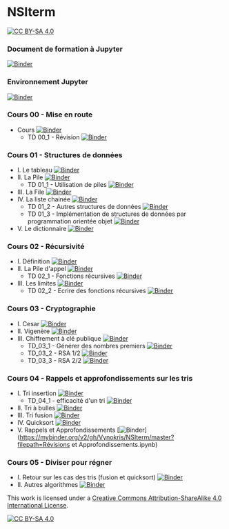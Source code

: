 # NSIterm
[![CC BY-SA 4.0][cc-by-sa-shield]][cc-by-sa]




### Document de formation à Jupyter
[![Binder](https://mybinder.org/badge_logo.svg)](https://mybinder.org/v2/gh/Vynokris/NSIterm/master?filepath=presentation.ipynb)

### Environnement Jupyter
[![Binder](https://mybinder.org/badge_logo.svg)](https://mybinder.org/v2/gh/Vynokris/NSIterm/master?urlpath=apps/environnement.ipynb)

### Cours 00 - Mise en route
* Cours [![Binder](https://mybinder.org/badge_logo.svg)](https://mybinder.org/v2/gh/Vynokris/NSIterm/master?filepath=cours_00.ipynb)
     * TD 00_1 - Révision [![Binder](https://mybinder.org/badge_logo.svg)](https://mybinder.org/v2/gh/Vynokris/NSIterm/master?filepath=TD_00_1.ipynb)

### Cours 01 - Structures de données
* I. Le tableau [![Binder](https://mybinder.org/badge_logo.svg)](https://mybinder.org/v2/gh/Vynokris/NSIterm/master?filepath=cours_01.ipynb)
* II. La Pile [![Binder](https://mybinder.org/badge_logo.svg)](https://mybinder.org/v2/gh/Vynokris/NSIterm/master?filepath=cours_01_1.ipynb)
    * TD 01_1 - Utilisation de piles [![Binder](https://mybinder.org/badge_logo.svg)](https://mybinder.org/v2/gh/Vynokris/NSIterm/master?filepath=TD_01_1.ipynb)
* III. La File [![Binder](https://mybinder.org/badge_logo.svg)](https://mybinder.org/v2/gh/Vynokris/NSIterm/master?filepath=cours_01_2.ipynb)
* IV. La liste chainée [![Binder](https://mybinder.org/badge_logo.svg)](https://mybinder.org/v2/gh/Vynokris/NSIterm/master?filepath=cours_01_3.ipynb)
    * TD 01_2 - Autres structures de données [![Binder](https://mybinder.org/badge_logo.svg)](https://mybinder.org/v2/gh/Vynokris/NSIterm/master?filepath=TD_01_2.ipynb)
    * TD 01_3 - Implémentation de structures de données par programmation orientée objet [![Binder](https://mybinder.org/badge_logo.svg)](https://mybinder.org/v2/gh/Vynokris/NSIterm/master?filepath=TD_01_3.ipynb)
* V. Le dictionnaire [![Binder](https://mybinder.org/badge_logo.svg)](https://mybinder.org/v2/gh/Vynokris/NSIterm/master?filepath=cours_01_4.ipynb)

### Cours 02 - Récursivité
* I. Définition [![Binder](https://mybinder.org/badge_logo.svg)](https://mybinder.org/v2/gh/Vynokris/NSIterm/master?filepath=cours_02.ipynb)
* II. La Pile d'appel [![Binder](https://mybinder.org/badge_logo.svg)](https://mybinder.org/v2/gh/Vynokris/NSIterm/master?filepath=cours_02_2.ipynb)
    * TD 02_1 - Fonctions récursives [![Binder](https://mybinder.org/badge_logo.svg)](https://mybinder.org/v2/gh/Vynokris/NSIterm/master?filepath=TD_02_1.ipynb)
* III. Les limites [![Binder](https://mybinder.org/badge_logo.svg)](https://mybinder.org/v2/gh/Vynokris/NSIterm/master?filepath=cours_02_3.ipynb)
    * TD 02_2 - Ecrire des fonctions récursives [![Binder](https://mybinder.org/badge_logo.svg)](https://mybinder.org/v2/gh/Vynokris/NSIterm/master?filepath=TD_02_2.ipynb)
    
### Cours 03 - Cryptographie
* I. Cesar [![Binder](https://mybinder.org/badge_logo.svg)](https://mybinder.org/v2/gh/Vynokris/NSIterm/master?filepath=cours_03_1.ipynb)
* II. Vigenère [![Binder](https://mybinder.org/badge_logo.svg)](https://mybinder.org/v2/gh/Vynokris/NSIterm/master?filepath=cours_03_2.ipynb)
* III. Chiffrement à clé publique [![Binder](https://mybinder.org/badge_logo.svg)](https://mybinder.org/v2/gh/Vynokris/NSIterm/master?filepath=cours_03_3.ipynb)
    * TD_03_1 - Générer des nombres premiers [![Binder](https://mybinder.org/badge_logo.svg)](https://mybinder.org/v2/gh/Vynokris/NSIterm/master?filepath=TD_03_1.ipynb)
    * TD_03_2 - RSA 1/2 [![Binder](https://mybinder.org/badge_logo.svg)](https://mybinder.org/v2/gh/Vynokris/NSIterm/master?filepath=TD_03_2.ipynb)
    * TD_03_3 - RSA 2/2 [![Binder](https://mybinder.org/badge_logo.svg)](https://mybinder.org/v2/gh/Vynokris/NSIterm/master?filepath=TD_03_3.ipynb)

### Cours 04 - Rappels et approfondissements sur les tris
* I. Tri insertion [![Binder](https://mybinder.org/badge_logo.svg)](https://mybinder.org/v2/gh/Vynokris/NSIterm/master?filepath=cours_04_1.ipynb)
    * TD_04_1 - efficacité d'un tri [![Binder](https://mybinder.org/badge_logo.svg)](https://mybinder.org/v2/gh/Vynokris/NSIterm/master?filepath=TD_04_1.ipynb)
* II. Tri à bulles [![Binder](https://mybinder.org/badge_logo.svg)](https://mybinder.org/v2/gh/Vynokris/NSIterm/master?filepath=cours_04_2.ipynb)
* III. Tri fusion [![Binder](https://mybinder.org/badge_logo.svg)](https://mybinder.org/v2/gh/Vynokris/NSIterm/master?filepath=cours_04_3.ipynb)
* IV. Quicksort [![Binder](https://mybinder.org/badge_logo.svg)](https://mybinder.org/v2/gh/Vynokris/NSIterm/master?filepath=cours_04_4.ipynb)
* V. Rappels et Approfondissements [![Binder](https://mybinder.org/badge_logo.svg)](https://mybinder.org/v2/gh/Vynokris/NSIterm/master?filepath=Révisions et Approfondissements.ipynb)
    
### Cours 05 - Diviser pour régner
* I. Retour sur les cas des tris (fusion et quicksort) [![Binder](https://mybinder.org/badge_logo.svg)](https://mybinder.org/v2/gh/Vynokris/NSIterm/master?filepath=cours_05_1.ipynb)
* II. Autres algorithmes [![Binder](https://mybinder.org/badge_logo.svg)](https://mybinder.org/v2/gh/Vynokris/NSIterm/master?filepath=cours_05_2.ipynb)


This work is licensed under a
[Creative Commons Attribution-ShareAlike 4.0 International License][cc-by-sa].

[![CC BY-SA 4.0][cc-by-sa-image]][cc-by-sa]

[cc-by-sa]: http://creativecommons.org/licenses/by-sa/4.0/
[cc-by-sa-image]: https://licensebuttons.net/l/by-sa/4.0/88x31.png
[cc-by-sa-shield]: https://img.shields.io/badge/License-CC%20BY--SA%204.0-lightgrey.svg
